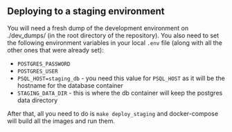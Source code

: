 Deploying to a staging environment
----------------------------------

You will need a fresh dump of the development environment on
./dev_dumps/ (in the root directory of the repository). You also need
to set the following environment variables in your local `.env` file
(along with all the other ones that were already set):

* `POSTGRES_PASSWORD`
* `POSTGRES_USER`
* `PSQL_HOST=staging_db` - you need this value for `PSQL_HOST` as it will be the hostname for the database container
* `STAGING_DATA_DIR` - this is where the db container will keep the postgres data directory


After that, all you need to do is `make deploy_staging` and
docker-compose will build all the images and run them.
